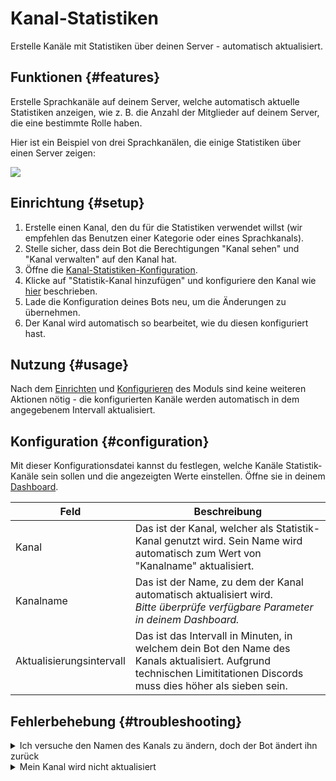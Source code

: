 # Kanal-Statistiken

Erstelle Kanäle mit Statistiken über deinen Server - automatisch aktualisiert.

<ModuleOverview moduleName="channel-stats" />

## Funktionen {#features}

Erstelle Sprachkanäle auf deinem Server, welche automatisch aktuelle Statistiken anzeigen, wie z. B. die Anzahl der Mitglieder
auf deinem Server, die eine bestimmte Rolle haben.

Hier ist ein Beispiel von drei Sprachkanälen, die einige Statistiken über einen Server zeigen:

![](@site/docs/assets/custom-bot/modules/channel-stats/example.png)

## Einrichtung {#setup}

1. Erstelle einen Kanal, den du für die Statistiken verwendet willst (wir empfehlen das Benutzen einer Kategorie oder eines Sprachkanals).
2. Stelle sicher, dass dein Bot die Berechtigungen "Kanal sehen" und "Kanal verwalten" auf den Kanal hat.
3. Öffne die [Kanal-Statistiken-Konfiguration](https://scnx.app/de/glink?page=bot/configuration?file=channel-stats%7Cchannels).
4. Klicke auf "Statistik-Kanal hinzufügen" und konfiguriere den Kanal wie [hier](#configuration) beschrieben.
5. Lade die Konfiguration deines Bots neu, um die Änderungen zu übernehmen.
6. Der Kanal wird automatisch so bearbeitet, wie du diesen konfiguriert hast.

## Nutzung {#usage}

Nach dem [Einrichten](#setup) und [Konfigurieren](#configuration) des Moduls sind keine weiteren Aktionen nötig - die
konfigurierten Kanäle werden automatisch in dem angegebenem Intervall aktualisiert.

## Konfiguration {#configuration}

Mit dieser Konfigurationsdatei kannst du festlegen, welche Kanäle Statistik-Kanäle sein sollen und die angezeigten Werte einstellen. Öffne sie in
deinem [Dashboard](https://scnx.app/de/glink?page=bot/configuration?file=channel-stats%7Cchannels).

| Feld                     | Beschreibung                                                                                                                                                          |
|--------------------------|-----------------------------------------------------------------------------------------------------------------------------------------------------------------------|
| Kanal                    | Das ist der Kanal, welcher als Statistik-Kanal genutzt wird. Sein Name wird automatisch zum Wert von "Kanalname" aktualisiert.                                        |
| Kanalname                | Das ist der Name, zu dem der Kanal automatisch aktualisiert wird. <br/><i>Bitte überprüfe verfügbare Parameter in deinem Dashboard.</i>                               |
| Aktualisierungsintervall | Das ist das Intervall in Minuten, in welchem dein Bot den Name des Kanals aktualisiert. Aufgrund technischen Limititationen Discords muss dies höher als sieben sein. |

## Fehlerbehebung {#troubleshooting}

<details>
<summary>Ich versuche den Namen des Kanals zu ändern, doch der Bot ändert ihn zurück</summary>

    Wenn du den Namen des Kanals verändern willst, musst du das Feld "Kanalname" in der <a href="https://scnx.app/de/glink?page=bot/configuration?file=channel-stats%7Cchannel">Modul-Konfiguration</a> des Kanals aktualisieren.
</details>

<details>
    <summary>Mein Kanal wird nicht aktualisiert</summary>
    <ul>
        <li>Stelle sicher, dass du das festgelegte Aktualisierungs-Intervall abgewartet hast, da der Kanalname nur aktualisiert wird, wenn das Intervall abgelaufen ist.</li>
        <li>Es dauert eventuell, aufgrund von Limitierungen von Discord, länger als das für diesen Kanal festgelegte Intervall. Bitte warte bis zu drei Stunden.</li>
        <li>Stelle sicher, dass du den korrekten Parameter Wort für Wort (Groß- und Kleinschreibung beachten!) eingegeben hast. Ungültige Parameter werden nicht ersetzt.</li>
        <li>Stelle sicher, dass dein Bot die Berechtigungen "Kanal sehen" und "Kanal verwalten" auf den festgelegten Kanal hat.</li>
        <li>Aktualisiere deinen Discord-Client, wenn eine Änderung nicht sichtbar ist.</li>
    </ul>
    Der Name des Channels wird nicht aktualisiert, wenn der neue dem Altem gleicht.
</details>